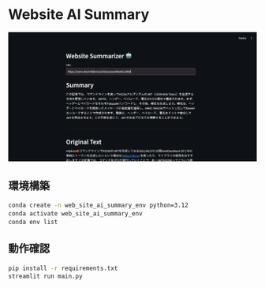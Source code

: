 # Website AI Summary

![画像](image.png)

## 環境構築

```bash
conda create -n web_site_ai_summary_env python=3.12
conda activate web_site_ai_summary_env
conda env list
```

## 動作確認

```bash
pip install -r requirements.txt
streamlit run main.py
```

